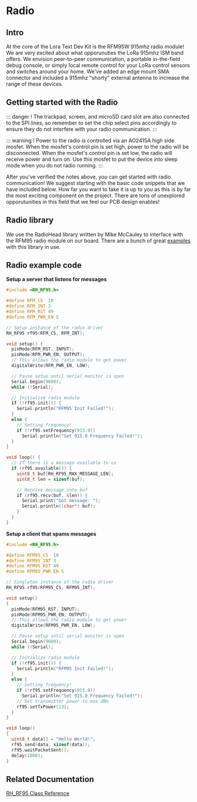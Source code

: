 # Radio
## Intro
At the core of the Lora Text Dev Kit is the RFM95W 915mhz radio module!  We are very excited about what opporunuties the LoRa 915mhz ISM band offers.  We envision peer-to-peer communication, a portable in-the-field debug console, or simply local remote control for your LoRa control sensors and switches around your home.  We've added an edge mount SMA connector and included a 915mhz "shorty" external antenna to increase the range of these devices.

## Getting started with the Radio

::: danger !
The trackpad, screen, and microSD card slot are also connected to the SPI lines, so remember to set the chip select pins accordingly to ensure they do not interfere with your radio communication.
:::

::: warning !
Power to the radio is controlled via an AO2415A high side mosfet.  When the mosfet's control pin is set high, power to the radio will be disconnected. When the mosfet's control pin is set low, the radio will receive power and turn on.  Use this mosfet to put the device into sleep mode when you do not radio running.
:::

After you've verified the notes above, you can get started with radio communication!  We suggest starting with the basic code snippets that we have included below.  How far you want to take it is up to you as this is by far the most exciting component on the project. There are tons of unexplored opporutunities in this field that we feel our PCB design enables!

## Radio library
We use the RadioHead library written by Mike McCauley to interface with the RFM95 radio module on our board. There are a bunch of great [examples](http://www.airspayce.com/mikem/arduino/RadioHead/examples.html) with this library in use.

## Radio example code
**Setup a server that listens for messages**
``` cpp
#include <RH_RF95.h>

#define RFM_CS  10
#define RFM_INT 3
#define RFM_RST 49
#define RFM_PWR_EN 5

// Setup instance of the radio driver
RH_RF95 rf95(RFM_CS, RFM_INT);

void setup() {
  pinMode(RFM_RST, INPUT);
  pinMode(RFM_PWR_EN, OUTPUT);
  // This allows the radio module to get power
  digitalWrite(RFM_PWR_EN, LOW);

  // Pause setup until serial monitor is open
  Serial.begin(9600);
  while (!Serial);

  // Initialize radio module
  if (!rf95.init()) {
    Serial.println("RFM95 Init Failed!");
  }
  else {
    // Setting frequency!
    if (!rf95.setFrequency(915.0))
      Serial.println("Set 915.0 Frequency Failed!");
  }
}

void loop() {
  // If there is a message available to us
  if (rf95.available()) {
    uint8_t buf[RH_RF95_MAX_MESSAGE_LEN];
    uint8_t len = sizeof(buf);

    // Receive message into buf
    if (rf95.recv(buf, &len)) {
      Serial.print("Got message: ");
      Serial.println((char*) buf);
    }
  }
}
```

**Setup a client that spams messages**
``` cpp
#include <RH_RF95.h>

#define RFM95_CS  10
#define RFM95_INT 3
#define RFM95_RST 49
#define RFM95_PWR_EN 5

// Singleton instance of the radio driver
RH_RF95 rf95(RFM95_CS, RFM95_INT);

void setup()
{
  pinMode(RFM95_RST, INPUT);
  pinMode(RFM95_PWR_EN, OUTPUT);
  // This allows the radio module to get power
  digitalWrite(RFM95_PWR_EN, LOW);

  // Pause setup until serial monitor is open
  Serial.begin(9600);
  while (!Serial);

  // Initialize radio module
  if (!rf95.init()) {
    Serial.println("RFM95 Init Failed!");
  }
  else {
    // Setting frequency!
    if (!rf95.setFrequency(915.0))
      Serial.println("Set 915.0 Frequency Failed!");
    // Set transmitter power to max dBm
    rf95.setTxPower(23);
  }
}

void loop()
{
  uint8_t data[] = "Hello World!";
  rf95.send(data, sizeof(data));
  rf95.waitPacketSent();
  delay(1000);
}
```

## Related Documentation
[RH_RF95 Class Reference](http://www.airspayce.com/mikem/arduino/RadioHead/classRH__RF95.html)
